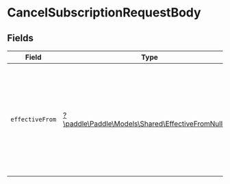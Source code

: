 # CancelSubscriptionRequestBody


## Fields

| Field                                                                                                                               | Type                                                                                                                                | Required                                                                                                                            | Description                                                                                                                         |
| ----------------------------------------------------------------------------------------------------------------------------------- | ----------------------------------------------------------------------------------------------------------------------------------- | ----------------------------------------------------------------------------------------------------------------------------------- | ----------------------------------------------------------------------------------------------------------------------------------- |
| `effectiveFrom`                                                                                                                     | [?\paddle\Paddle\Models\Shared\EffectiveFromNullable](../../Models/Shared/EffectiveFromNullable.md)                                 | :heavy_minus_sign:                                                                                                                  | When this scheduled change should take effect from. `immediately` is only allowed when canceling or resuming a paused subscription. |